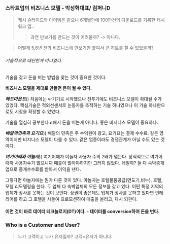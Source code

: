 ### 스타트업의 비즈니스 모델 - 박성혁대표/ 컴퍼니D


>캐시 슬라이드와 아이템은 같으나
6개월만에 100만건의 다운로드를 기록한 캐시워크 앱..
>> 과연 만보기를 만드는 것이 어려울까? -> 아니다.

>어떻게 5,6년 전의 비즈니스에 만보기만 붙여서 큰 히트를 칠 수 있었을까?

###### 기술적으로 대단한게 아니었다.
기술을 갖고 돈을 버는 방법을 찾는 것이 중요한 것이다. 

<b>비즈니스 모델을 제대로 만들면 돈이 될 수 있다.</b>


***헤드마운트***))
처음에는 vr기기로 시작했으나 전투기에도 비즈니스 모델이 확대될 수가 있었다.
핵심기술은 적외선센서로 눈동자를 추적하는 기술 하나였으나 이 기술 하나만으로도 시장을 확장할 수 있었다.

기술을 열심히 공부한다고해서 돈을 버는게 아니다. 좋은 비지니스 모델이 중요하다.

>
***배달의민족과 요기요***))
배달의 민족은 주 수익원이 광고, 요기요는 결제 수수료. 같은 영역이지만 비지니스 모델이 다를 수 있다. 같은 업종이라도
경쟁관계가 아닐 수도 있는 것이다.

***여기어때와 야놀자***))
여기어때가 야놀자 사용자 수의 2배가 넘는다. 상식적으로 여기어때까 사용자수가 많으니까 매출이 많아야하지만 그러지 않았다. 왜일까?
둘 다 숙박중개업으로 중개수수료를 받아서 이익을 낸다. 

그렇다면 야놀자에는 뭔가 다른 것이 있다.
야놀자는 호텔물품공급(면도기,비누), 호텔,모텔 리모델링을 한다.
두 업체 다 숙박업체의 모든 정보를 갖고 있다. 어떤 특정 지역의 업체가 장사를 못하는 것이 보인다. 상권이 좋은데도 업체가 장사를 못하고 있다면
인테리어를 하고 그 호텔을 사들여 프로모션하여 매출을 올리고, 다시 되판다. 

#### 이런 것이 바로 데이터 테크놀로지(DT)이다.</b> - 데이터를 conversion하여 돈을 번다.

### Who is a Customer and User?
>누가 고객이고 누가 유저일까?
고객=유저가 아니다.

